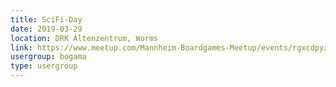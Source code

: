```yaml
---
title: SciFi-Day
date: 2019-03-29
location: DRK Altenzentrum, Worms
link: https://www.meetup.com/Mannheim-Boardgames-Meetup/events/rgxcdpyzfbmc/
usergroup: bogama
type: usergroup
---
```

